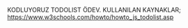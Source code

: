 
KODLUYORUZ TODOLIST ÖDEV. KULLANILAN KAYNAKLAR;
https://www.w3schools.com/howto/howto_js_todolist.asp
